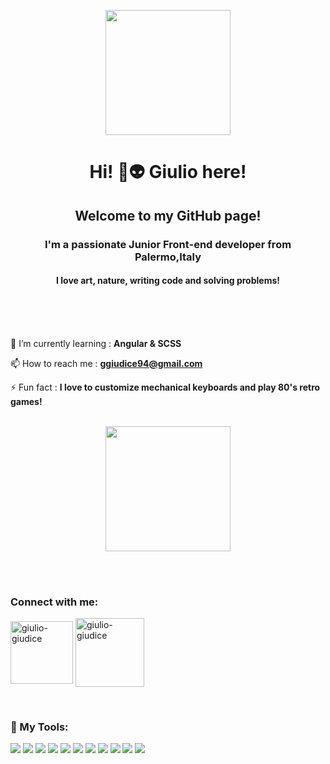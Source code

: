 

<p align="center">

  <img width="200" src="https://c.tenor.com/mGgWY8RkgYMAAAAC/hello-world.gif">

</p>

<h1 align="center">Hi! 🖖👽 Giulio here!</h1>
<h2 align="center">Welcome to my GitHub page!</h2>
<h3 align="center">I'm a passionate Junior Front-end developer from Palermo,Italy</h3>
<h4 align="center"> I love art, nature, writing code and solving problems!</h4>

<br>
<br>
<br>

 🌱 I’m currently learning : **Angular & SCSS**

 📫 How to reach me : **ggiudice94@gmail.com**

 ⚡ Fun fact : **I love to customize mechanical keyboards and play 80's retro games!**
 <br>
 <br>
 
 <p align="center">

  <img width="200" src="https://66.media.tumblr.com/tumblr_mauaez2COG1rfjowdo1_500.gif">

</p>
 
<br>
<br>

<h3 align="left">Connect with me:</h3>
<p align="left">
<a href="https://linkedin.com/in/giulio-giudice" target="blank"><img align="center" src="https://img.shields.io/badge/LinkedIn-0077B5?style=for-the-badge&logo=linkedin&logoColor=white" alt="giulio-giudice"  width="100" /></a>
  <a href="https://www.instagram.com/giulio_giudice/" target="blank"><img align="center" src="https://img.shields.io/badge/Instagram-E4405F?style=for-the-badge&logo=instagram&logoColor=white" alt="giulio-giudice" width="110" /></a>
</p>

<br>


### 🚀 My Tools:
<img src = "https://img.shields.io/badge/HTML5-E34F26?style=for-the-badge&logo=html5&logoColor=white"> <img src = "https://img.shields.io/badge/CSS3-1572B6?style=for-the-badge&logo=css3&logoColor=white">
<img src="https://img.shields.io/badge/Bootstrap-563D7C?style=for-the-badge&logo=bootstrap&logoColor=white">
<img src="https://img.shields.io/badge/JavaScript-323330?style=for-the-badge&logo=javascript&logoColor=F7DF1E">
<img src="https://img.shields.io/badge/Sass-CC6699?style=for-the-badge&logo=sass&logoColor=white">
<img src="https://img.shields.io/badge/Node.js-43853D?style=for-the-badge&logo=node.js&logoColor=white">
<img src="https://img.shields.io/badge/GIT-E44C30?style=for-the-badge&logo=git&logoColor=white">
<img src="https://img.shields.io/badge/GitHub-100000?style=for-the-badge&logo=github&logoColor=white">
<img src="https://img.shields.io/badge/Visual_Studio_Code-0078D4?style=for-the-badge&logo=visual%20studio%20code&logoColor=white">
<img src="https://img.shields.io/badge/Angular-DD0031?style=for-the-badge&logo=angular&logoColor=white">
<img src="https://img.shields.io/badge/TypeScript-007ACC?style=for-the-badge&logo=typescript&logoColor=white">




